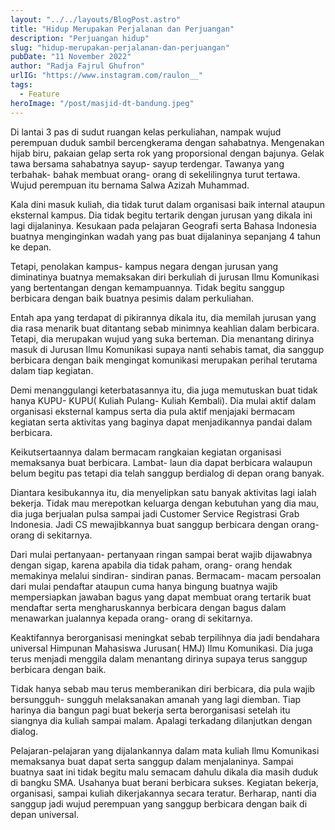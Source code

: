 ```yaml
---
layout: "../../layouts/BlogPost.astro"
title: "Hidup Merupakan Perjalanan dan Perjuangan"
description: "Perjuangan hidup"
slug: "hidup-merupakan-perjalanan-dan-perjuangan"
pubDate: "11 November 2022"
author: "Radja Fajrul Ghufron"
urlIG: "https://www.instagram.com/raulon__"
tags:
  - Feature
heroImage: "/post/masjid-dt-bandung.jpeg"
---
```


Di lantai 3 pas di sudut ruangan kelas perkuliahan, nampak wujud perempuan duduk sambil bercengkerama dengan sahabatnya. Mengenakan hijab biru, pakaian gelap serta rok yang proporsional dengan bajunya. Gelak tawa bersama sahabatnya sayup- sayup terdengar. Tawanya yang terbahak- bahak membuat orang- orang di sekelilingnya turut tertawa. Wujud perempuan itu bernama Salwa Azizah Muhammad.

Kala dini masuk kuliah, dia tidak turut dalam organisasi baik internal ataupun eksternal kampus. Dia tidak begitu tertarik dengan jurusan yang dikala ini lagi dijalaninya. Kesukaan pada pelajaran Geografi serta Bahasa Indonesia buatnya menginginkan wadah yang pas buat dijalaninya sepanjang 4 tahun ke depan.

Tetapi, penolakan kampus- kampus negara dengan jurusan yang diminatinya buatnya memaksakan diri berkuliah di jurusan Ilmu Komunikasi yang bertentangan dengan kemampuannya. Tidak begitu sanggup berbicara dengan baik buatnya pesimis dalam perkuliahan.

Entah apa yang terdapat di pikirannya dikala itu, dia memilah jurusan yang dia rasa menarik buat ditantang sebab minimnya keahlian dalam berbicara. Tetapi, dia merupakan wujud yang suka berteman. Dia menantang dirinya masuk di Jurusan Ilmu Komunikasi supaya nanti sehabis tamat, dia sanggup berbicara dengan baik mengingat komunikasi merupakan perihal terutama dalam tiap kegiatan.

Demi menanggulangi keterbatasannya itu, dia juga memutuskan buat tidak hanya KUPU- KUPU( Kuliah Pulang- Kuliah Kembali). Dia mulai aktif dalam organisasi eksternal kampus serta dia pula aktif menjajaki bermacam kegiatan serta aktivitas yang baginya dapat menjadikannya pandai dalam berbicara.

Keikutsertaannya dalam bermacam rangkaian kegiatan organisasi memaksanya buat berbicara. Lambat- laun dia dapat berbicara walaupun belum begitu pas tetapi dia telah sanggup berdialog di depan orang banyak.

Diantara kesibukannya itu, dia menyelipkan satu banyak aktivitas lagi ialah bekerja. Tidak mau merepotkan keluarga dengan kebutuhan yang dia mau, dia juga berjualan pulsa sampai jadi Customer Service Registrasi Grab Indonesia. Jadi CS mewajibkannya buat sanggup berbicara dengan orang- orang di sekitarnya.

Dari mulai pertanyaan- pertanyaan ringan sampai berat wajib dijawabnya dengan sigap, karena apabila dia tidak paham, orang- orang hendak memakinya melalui sindiran- sindiran panas. Bermacam- macam persoalan dari mulai pendaftar ataupun cuma hanya bingung buatnya wajib mempersiapkan jawaban bagus yang dapat membuat orang tertarik buat mendaftar serta mengharuskannya berbicara dengan bagus dalam menawarkan jualannya kepada orang- orang di sekitarnya.

Keaktifannya berorganisasi meningkat sebab terpilihnya dia jadi bendahara universal Himpunan Mahasiswa Jurusan( HMJ) Ilmu Komunikasi. Dia juga terus menjadi menggila dalam menantang dirinya supaya terus sanggup berbicara dengan baik.

Tidak hanya sebab mau terus memberanikan diri berbicara, dia pula wajib bersungguh- sungguh melaksanakan amanah yang lagi diemban. Tiap harinya dia bangun pagi buat bekerja serta berorganisasi setelah itu siangnya dia kuliah sampai malam. Apalagi terkadang dilanjutkan dengan dialog.

Pelajaran-pelajaran yang dijalankannya dalam mata kuliah Ilmu Komunikasi memaksanya buat dapat serta sanggup dalam menjalaninya. Sampai buatnya saat ini tidak begitu malu semacam dahulu dikala dia masih duduk di bangku SMA. Usahanya buat berani berbicara sukses. Kegiatan bekerja, organisasi, sampai kuliah dikerjakannya secara teratur. Berharap, nanti dia sanggup jadi wujud perempuan yang sanggup berbicara dengan baik di depan universal.
